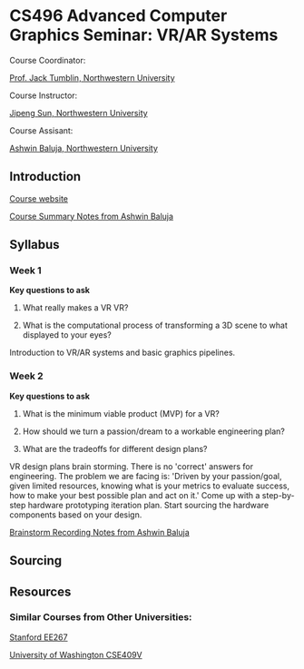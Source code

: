# CS496 Advanced Computer Graphics Seminar: VR/AR Systems

Course Coordinator: 

[Prof. Jack Tumblin, Northwestern University](https://www.mccormick.northwestern.edu/research-faculty/directory/profiles/tumblin-jack.html)

Course Instructor: 

[Jipeng Sun, Northwestern University](https://jipengsun.github.io/)

Course Assisant: 

[Ashwin Baluja, Northwestern University](https://www.linkedin.com/in/ashwinbaluja/)

## Introduction
[Course website](https://jipengsun.github.io/2023_NU_Summer_VR/)

[Course Summary Notes from Ashwin Baluja](https://docs.google.com/document/d/1KwzQh9GtexCEEMtMlNWnygPWvxoisXmhsLYb3fq0bsw/edit)

## Syllabus

### Week 1
**Key questions to ask** 

1. What really makes a VR VR? 

2. What is the computational process of transforming a 3D scene to what displayed to your eyes?

Introduction to VR/AR systems and basic graphics pipelines.

### Week 2
**Key questions to ask** 

1. What is the minimum viable product (MVP) for a VR? 

2. How should we turn a passion/dream to a workable engineering plan? 

3. What are the tradeoffs for different design plans?

VR design plans brain storming. There is no 'correct' answers for engineering. The problem we are facing is: 'Driven by your passion/goal, given limited resources, knowing what is your metrics to evaluate success, how to make your best possible plan and act on it.' Come up with a step-by-step hardware prototyping iteration plan. Start sourcing the hardware components based on your design.

[Brainstorm Recording Notes from Ashwin Baluja](https://docs.google.com/document/d/1095E-3hxstYPrixhDUMt8MTo0VFCKXdvQ9nbPGZaKUU/edit)

## Sourcing
## Resources
### Similar Courses from Other Universities:

[Stanford EE267](http://stanford.edu/class/ee267/syllabus.html)

[University of Washington CSE409V](https://courses.cs.washington.edu/courses/cse490v/20wi/#projects)
